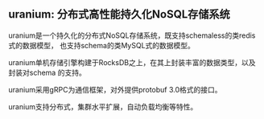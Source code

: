 ## uranium: 分布式高性能持久化NoSQL存储系统

uranium是一个持久化的分布式NoSQL存储系统，既支持schemaless的类redis式的数据模型，
也支持schema的类MySQL式的数据模型。

uranium单机存储引擎构建于RocksDB之上，在其上封装丰富的数据类型，以及封装对schema
的支持。

uranium采用gRPC为通信框架，对外提供protobuf 3.0格式的接口。

uranium支持分布式，集群水平扩展，自动负载均衡等特性。

